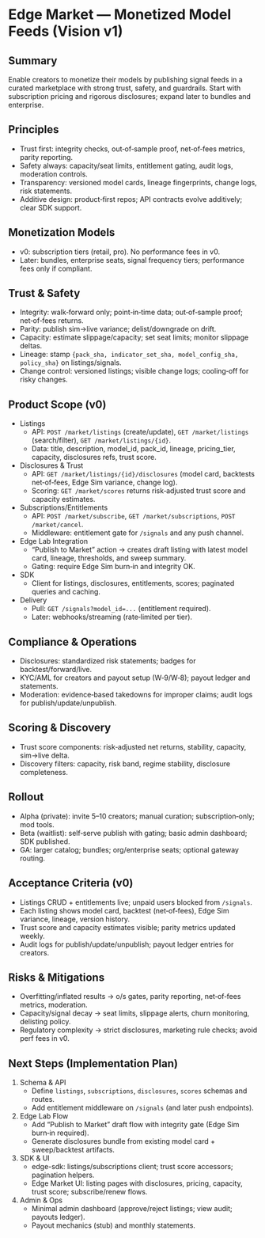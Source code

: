 # Edge Market — Monetized Model Feeds (Vision v1)

## Summary
Enable creators to monetize their models by publishing signal feeds in a curated marketplace with strong trust, safety, and guardrails. Start with subscription pricing and rigorous disclosures; expand later to bundles and enterprise.

## Principles
- Trust first: integrity checks, out‑of‑sample proof, net‑of‑fees metrics, parity reporting.
- Safety always: capacity/seat limits, entitlement gating, audit logs, moderation controls.
- Transparency: versioned model cards, lineage fingerprints, change logs, risk statements.
- Additive design: product‑first repos; API contracts evolve additively; clear SDK support.

## Monetization Models
- v0: subscription tiers (retail, pro). No performance fees in v0.
- Later: bundles, enterprise seats, signal frequency tiers; performance fees only if compliant.

## Trust & Safety
- Integrity: walk‑forward only; point‑in‑time data; out‑of‑sample proof; net‑of‑fees returns.
- Parity: publish sim→live variance; delist/downgrade on drift.
- Capacity: estimate slippage/capacity; set seat limits; monitor slippage deltas.
- Lineage: stamp `{pack_sha, indicator_set_sha, model_config_sha, policy_sha}` on listings/signals.
- Change control: versioned listings; visible change logs; cooling‑off for risky changes.

## Product Scope (v0)
- Listings
  - API: `POST /market/listings` (create/update), `GET /market/listings` (search/filter), `GET /market/listings/{id}`.
  - Data: title, description, model_id, pack_id, lineage, pricing_tier, capacity, disclosures refs, trust score.
- Disclosures & Trust
  - API: `GET /market/listings/{id}/disclosures` (model card, backtests net‑of‑fees, Edge Sim variance, change log).
  - Scoring: `GET /market/scores` returns risk‑adjusted trust score and capacity estimates.
- Subscriptions/Entitlements
  - API: `POST /market/subscribe`, `GET /market/subscriptions`, `POST /market/cancel`.
  - Middleware: entitlement gate for `/signals` and any push channel.
- Edge Lab Integration
  - “Publish to Market” action → creates draft listing with latest model card, lineage, thresholds, and sweep summary.
  - Gating: require Edge Sim burn‑in and integrity OK.
- SDK
  - Client for listings, disclosures, entitlements, scores; paginated queries and caching.
- Delivery
  - Pull: `GET /signals?model_id=...` (entitlement required).
  - Later: webhooks/streaming (rate‑limited per tier).

## Compliance & Operations
- Disclosures: standardized risk statements; badges for backtest/forward/live.
- KYC/AML for creators and payout setup (W‑9/W‑8); payout ledger and statements.
- Moderation: evidence‑based takedowns for improper claims; audit logs for publish/update/unpublish.

## Scoring & Discovery
- Trust score components: risk‑adjusted net returns, stability, capacity, sim→live delta.
- Discovery filters: capacity, risk band, regime stability, disclosure completeness.

## Rollout
- Alpha (private): invite 5–10 creators; manual curation; subscription‑only; mod tools.
- Beta (waitlist): self‑serve publish with gating; basic admin dashboard; SDK published.
- GA: larger catalog; bundles; org/enterprise seats; optional gateway routing.

## Acceptance Criteria (v0)
- Listings CRUD + entitlements live; unpaid users blocked from `/signals`.
- Each listing shows model card, backtest (net‑of‑fees), Edge Sim variance, lineage, version history.
- Trust score and capacity estimates visible; parity metrics updated weekly.
- Audit logs for publish/update/unpublish; payout ledger entries for creators.

## Risks & Mitigations
- Overfitting/inflated results → o/s gates, parity reporting, net‑of‑fees metrics, moderation.
- Capacity/signal decay → seat limits, slippage alerts, churn monitoring, delisting policy.
- Regulatory complexity → strict disclosures, marketing rule checks; avoid perf fees in v0.

## Next Steps (Implementation Plan)
1) Schema & API
   - Define `listings`, `subscriptions`, `disclosures`, `scores` schemas and routes.
   - Add entitlement middleware on `/signals` (and later push endpoints).
2) Edge Lab Flow
   - Add “Publish to Market” draft flow with integrity gate (Edge Sim burn‑in required).
   - Generate disclosures bundle from existing model card + sweep/backtest artifacts.
3) SDK & UI
   - edge-sdk: listings/subscriptions client; trust score accessors; pagination helpers.
   - Edge Market UI: listing pages with disclosures, pricing, capacity, trust score; subscribe/renew flows.
4) Admin & Ops
   - Minimal admin dashboard (approve/reject listings; view audit; payouts ledger).
   - Payout mechanics (stub) and monthly statements.

